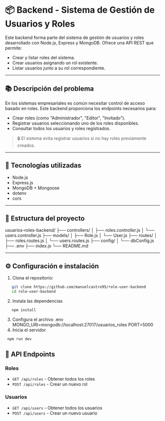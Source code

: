 # 📦 Backend - Sistema de Gestión de Usuarios y Roles

Este backend forma parte del sistema de gestión de usuarios y roles desarrollado con Node.js, Express y MongoDB. Ofrece una API REST que permite:

- Crear y listar roles del sistema.
- Crear usuarios asignando un rol existente.
- Listar usuarios junto a su rol correspondiente.

---

## 📚 Descripción del problema

En los sistemas empresariales es común necesitar control de acceso basado en roles. Este backend proporciona los endpoints necesarios para:

- Crear roles (como "Administrador", "Editor", "Invitado").
- Registrar usuarios seleccionando uno de los roles disponibles.
- Consultar todos los usuarios y roles registrados.

> 🔒 El sistema evita registrar usuarios si no hay roles previamente creados.

---

## 🚀 Tecnologías utilizadas

- Node.js
- Express.js
- MongoDB + Mongoose
- dotenv
- cors

---

## 🧱 Estructura del proyecto
usuarios-roles-backend/
├── controllers/
│ ├── roles.controller.js
│ └── users.controller.js
├── models/
│ ├── Role.js
│ └── User.js
├── routes/
│ ├── roles.routes.js
│ └── users.routes.js
├── config/
│ └── dbConfig.js
├── .env
├── index.js
└── README.md


---

## ⚙️ Configuración e instalación

1. Clona el repositorio:
```bash
   git clone https://github.com/manuelcastro95/role-user-backend
   cd role-user-backend
```  
2. Instala las dependencias 
```bash
   npm install
```
3. Configura el archivo .env
    MONGO_URI=mongodb://localhost:27017/usuarios_roles
    PORT=5000
4. Inicia el servidor
  ```bash
   npm run dev
```  

## 📝 API Endpoints

### Roles
- `GET /api/roles` - Obtener todos los roles
- `POST /api/roles` - Crear un nuevo rol

### Usuarios
- `GET /api/users` - Obtener todos los usuarios
- `POST /api/users` - Crear un nuevo usuario

